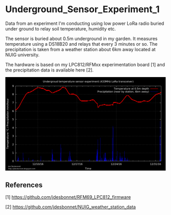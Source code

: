# Underground_Sensor_Experiment_1

Data from an experiment I'm conducting using low power LoRa radio buried under ground to relay soil temperature, humidity etc.

The sensor is buried about 0.5m underground in my garden. It measures temperature using a DS18B20 and relays that every 3 minutes or so. 
The precipitation is taken from a weather station about 6km away located at NUIG university.

The hardware is based on my LPC812/RFMxx experimentation board [1] and the precipitation data is available here [2].

![temperature and precipitation chart](./charts/temperature-precipitation.png)


## References

[1] https://github.com/jdesbonnet/RFM69_LPC812_firmware

[2] https://github.com/jdesbonnet/NUIG_weather_station_data

